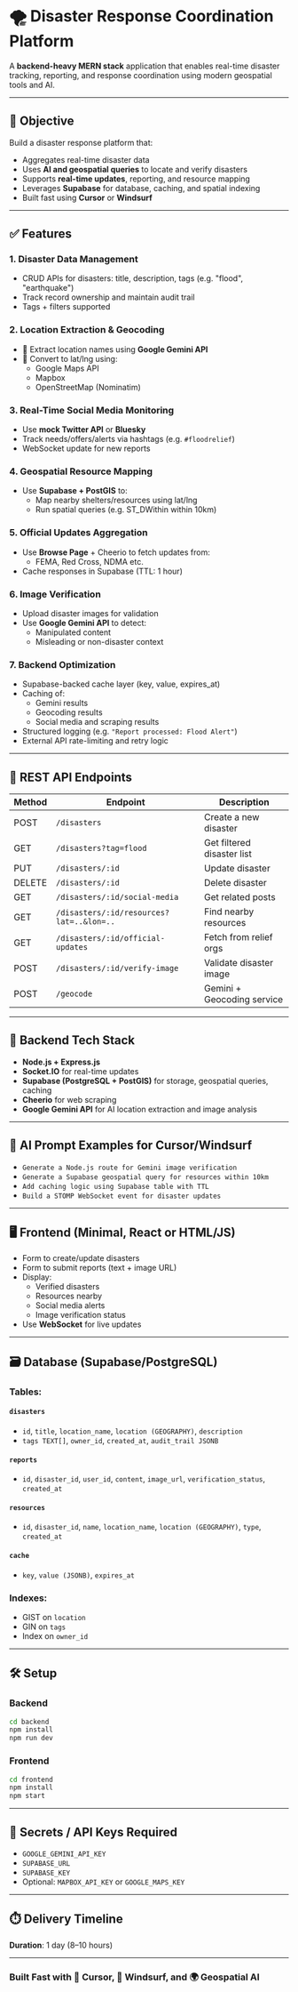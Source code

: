 # 🌪️ Disaster Response Coordination Platform

A **backend-heavy MERN stack** application that enables real-time disaster tracking, reporting, and response coordination using modern geospatial tools and AI.

---

## 🧭 Objective

Build a disaster response platform that:
- Aggregates real-time disaster data
- Uses **AI and geospatial queries** to locate and verify disasters
- Supports **real-time updates**, reporting, and resource mapping
- Leverages **Supabase** for database, caching, and spatial indexing
- Built fast using **Cursor** or **Windsurf**

---

## ✅ Features

### 1. Disaster Data Management
- CRUD APIs for disasters: title, description, tags (e.g. "flood", "earthquake")
- Track record ownership and maintain audit trail
- Tags + filters supported

### 2. Location Extraction & Geocoding
- 📍 Extract location names using **Google Gemini API**
- 📌 Convert to lat/lng using:
  - Google Maps API
  - Mapbox
  - OpenStreetMap (Nominatim)

### 3. Real-Time Social Media Monitoring
- Use **mock Twitter API** or **Bluesky**
- Track needs/offers/alerts via hashtags (e.g. `#floodrelief`)
- WebSocket update for new reports

### 4. Geospatial Resource Mapping
- Use **Supabase + PostGIS** to:
  - Map nearby shelters/resources using lat/lng
  - Run spatial queries (e.g. ST_DWithin within 10km)

### 5. Official Updates Aggregation
- Use **Browse Page** + Cheerio to fetch updates from:
  - FEMA, Red Cross, NDMA etc.
- Cache responses in Supabase (TTL: 1 hour)

### 6. Image Verification
- Upload disaster images for validation
- Use **Google Gemini API** to detect:
  - Manipulated content
  - Misleading or non-disaster context

### 7. Backend Optimization
- Supabase-backed cache layer (key, value, expires_at)
- Caching of:
  - Gemini results
  - Geocoding results
  - Social media and scraping results
- Structured logging (e.g. `"Report processed: Flood Alert"`)
- External API rate-limiting and retry logic

---

## 🧪 REST API Endpoints

| Method | Endpoint | Description |
|--------|----------|-------------|
| POST   | `/disasters` | Create a new disaster |
| GET    | `/disasters?tag=flood` | Get filtered disaster list |
| PUT    | `/disasters/:id` | Update disaster |
| DELETE | `/disasters/:id` | Delete disaster |
| GET    | `/disasters/:id/social-media` | Get related posts |
| GET    | `/disasters/:id/resources?lat=..&lon=..` | Find nearby resources |
| GET    | `/disasters/:id/official-updates` | Fetch from relief orgs |
| POST   | `/disasters/:id/verify-image` | Validate disaster image |
| POST   | `/geocode` | Gemini + Geocoding service |

---

## 🔧 Backend Tech Stack

- **Node.js + Express.js**
- **Socket.IO** for real-time updates
- **Supabase (PostgreSQL + PostGIS)** for storage, geospatial queries, caching
- **Cheerio** for web scraping
- **Google Gemini API** for AI location extraction and image analysis

---

## 🧠 AI Prompt Examples for Cursor/Windsurf

- `Generate a Node.js route for Gemini image verification`
- `Generate a Supabase geospatial query for resources within 10km`
- `Add caching logic using Supabase table with TTL`
- `Build a STOMP WebSocket event for disaster updates`

---

## 🖥️ Frontend (Minimal, React or HTML/JS)

- Form to create/update disasters
- Form to submit reports (text + image URL)
- Display:
  - Verified disasters
  - Resources nearby
  - Social media alerts
  - Image verification status
- Use **WebSocket** for live updates

---

## 🗃️ Database (Supabase/PostgreSQL)

### Tables:

#### `disasters`
- `id`, `title`, `location_name`, `location (GEOGRAPHY)`, `description`
- `tags TEXT[]`, `owner_id`, `created_at`, `audit_trail JSONB`

#### `reports`
- `id`, `disaster_id`, `user_id`, `content`, `image_url`, `verification_status`, `created_at`

#### `resources`
- `id`, `disaster_id`, `name`, `location_name`, `location (GEOGRAPHY)`, `type`, `created_at`

#### `cache`
- `key`, `value (JSONB)`, `expires_at`

### Indexes:
- GIST on `location`
- GIN on `tags`
- Index on `owner_id`

---

## 🛠️ Setup

### Backend
```bash
cd backend
npm install
npm run dev
```

### Frontend
```bash
cd frontend
npm install
npm start
```

---

## 🔐 Secrets / API Keys Required

- `GOOGLE_GEMINI_API_KEY`
- `SUPABASE_URL`
- `SUPABASE_KEY`
- Optional: `MAPBOX_API_KEY` or `GOOGLE_MAPS_KEY`

---

## ⏱️ Delivery Timeline
**Duration**: 1 day (8–10 hours)

---

### Built Fast with 🚀 **Cursor**, 🧠 **Windsurf**, and 🌍 **Geospatial AI**
